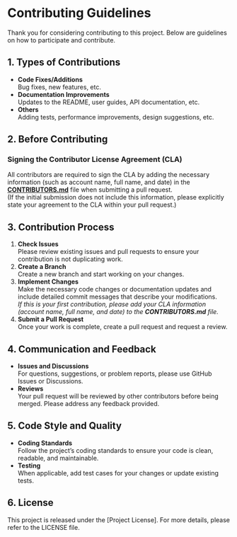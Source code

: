 # Contributing Guidelines

Thank you for considering contributing to this project. Below are guidelines on how to participate and contribute.

## 1. Types of Contributions

- **Code Fixes/Additions**  
  Bug fixes, new features, etc.
- **Documentation Improvements**  
  Updates to the README, user guides, API documentation, etc.
- **Others**  
  Adding tests, performance improvements, design suggestions, etc.

## 2. Before Contributing

### Signing the Contributor License Agreement (CLA)

All contributors are required to sign the CLA by adding the necessary information (such as account name, full name, and date) in the [**CONTRIBUTORS.md**](./CONTRIBUTORS.md) file when submitting a pull request.  
(If the initial submission does not include this information, please explicitly state your agreement to the CLA within your pull request.)

## 3. Contribution Process

1. **Check Issues**  
   Please review existing issues and pull requests to ensure your contribution is not duplicating work.
2. **Create a Branch**  
   Create a new branch and start working on your changes.
3. **Implement Changes**  
   Make the necessary code changes or documentation updates and include detailed commit messages that describe your modifications.  
   _If this is your first contribution, please add your CLA information (account name, full name, and date) to the **CONTRIBUTORS.md** file._
4. **Submit a Pull Request**  
   Once your work is complete, create a pull request and request a review.

## 4. Communication and Feedback

- **Issues and Discussions**  
  For questions, suggestions, or problem reports, please use GitHub Issues or Discussions.
- **Reviews**  
  Your pull request will be reviewed by other contributors before being merged. Please address any feedback provided.

## 5. Code Style and Quality

- **Coding Standards**  
  Follow the project’s coding standards to ensure your code is clean, readable, and maintainable.
- **Testing**  
  When applicable, add test cases for your changes or update existing tests.

## 6. License

This project is released under the [Project License]. For more details, please refer to the LICENSE file.
